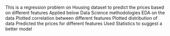 This is a regression problem on Housing dataset to predict the prices based on different features
Applied below Data Science methodologies
	EDA on the data
	Plotted correlation between different features
	Plotted distribution of data
	Predicted the prices for different features
	Used Statistics to suggest a better model


